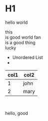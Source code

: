 # H1
hello 
world

this  
is good
world
fan\
is a good thing  
lucky

- Unordered List
- 
|col1| col2|
| -------- | -------- |
|1|john|
|2|mary|

\
<inject key="test" value="test" cloudname="AZURE" enableCopy="true" enableClickToPaste="false" />

<question source="labguidepage001AGVVlpU2" />

hello, good
